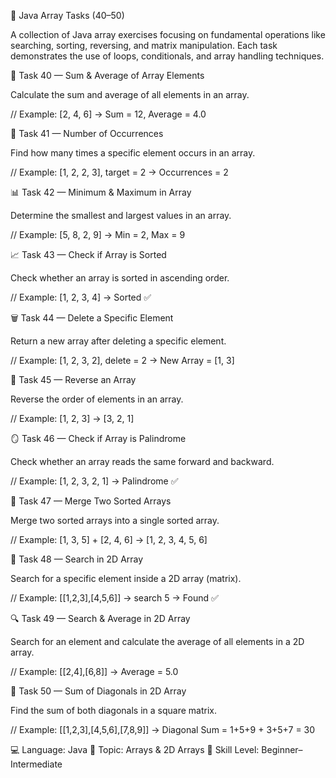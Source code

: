 🧮 Java Array Tasks (40–50)

A collection of Java array exercises focusing on fundamental operations like searching, sorting, reversing, and matrix manipulation.
Each task demonstrates the use of loops, conditionals, and array handling techniques.

🧠 Task 40 — Sum & Average of Array Elements

Calculate the sum and average of all elements in an array.

// Example: [2, 4, 6] → Sum = 12, Average = 4.0

🔢 Task 41 — Number of Occurrences

Find how many times a specific element occurs in an array.

// Example: [1, 2, 2, 3], target = 2 → Occurrences = 2

📊 Task 42 — Minimum & Maximum in Array

Determine the smallest and largest values in an array.

// Example: [5, 8, 2, 9] → Min = 2, Max = 9

📈 Task 43 — Check if Array is Sorted

Check whether an array is sorted in ascending order.

// Example: [1, 2, 3, 4] → Sorted ✅

🗑️ Task 44 — Delete a Specific Element

Return a new array after deleting a specific element.

// Example: [1, 2, 3, 2], delete = 2 → New Array = [1, 3]

🔄 Task 45 — Reverse an Array

Reverse the order of elements in an array.

// Example: [1, 2, 3] → [3, 2, 1]

🪞 Task 46 — Check if Array is Palindrome

Check whether an array reads the same forward and backward.

// Example: [1, 2, 3, 2, 1] → Palindrome ✅

🔗 Task 47 — Merge Two Sorted Arrays

Merge two sorted arrays into a single sorted array.

// Example: [1, 3, 5] + [2, 4, 6] → [1, 2, 3, 4, 5, 6]

🧩 Task 48 — Search in 2D Array

Search for a specific element inside a 2D array (matrix).

// Example: [[1,2,3],[4,5,6]] → search 5 → Found ✅

🔍 Task 49 — Search & Average in 2D Array

Search for an element and calculate the average of all elements in a 2D array.

// Example: [[2,4],[6,8]] → Average = 5.0

🔺 Task 50 — Sum of Diagonals in 2D Array

Find the sum of both diagonals in a square matrix.

// Example: [[1,2,3],[4,5,6],[7,8,9]] → Diagonal Sum = 1+5+9 + 3+5+7 = 30


💻 Language: Java
📂 Topic: Arrays & 2D Arrays
🎯 Skill Level: Beginner–Intermediate
